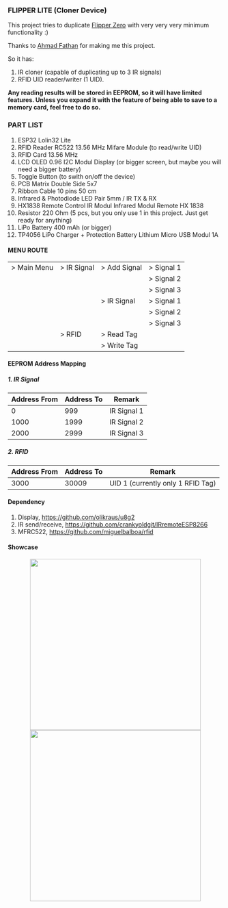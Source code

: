 
### FLIPPER LITE (Cloner Device)

This project tries to duplicate [Flipper Zero](https://flipperzero.one/) with very very very minimum functionality :)

Thanks to [Ahmad Fathan](https://github.com/ahmadfathan) for making me this project.

So it has:
1. IR cloner (capable of duplicating up to 3 IR signals)
2. RFID UID reader/writer (1 UID).

**Any reading results will be stored in EEPROM, so it will have limited features. Unless you expand it with the feature of being able to save to a memory card, feel free to do so.**

### PART LIST
1. ESP32 Lolin32 Lite
2. RFID Reader RC522 13.56 MHz Mifare Module (to read/write UID)
3. RFID Card 13.56 MHz
4. LCD OLED 0.96 I2C Modul Display (or bigger screen, but maybe you will need a bigger battery)
5. Toggle Button (to swith on/off the device)
6. PCB Matrix Double Side 5x7
7. Ribbon Cable 10 pins 50 cm
8. Infrared & Photodiode LED Pair 5mm / IR TX & RX
9. HX1838 Remote Control IR Modul Infrared Modul Remote HX 1838
10. Resistor 220 Ohm (5 pcs, but you only use 1 in this project. Just get ready for anything)
11. LiPo Battery 400 mAh (or bigger)
12. TP4056 LiPo Charger + Protection Battery Lithium Micro USB Modul 1A

#### MENU ROUTE
|  |  |  |  |
|-------------|-------------|--------------|------------|
| > Main Menu | > IR Signal | > Add Signal | > Signal 1 |
|             |             |              | > Signal 2 |
|             |             |              | > Signal 3 |
|             |             | > IR Signal  | > Signal 1 |
|             |             |              | > Signal 2 |
|             |             |              | > Signal 3 |
|             | > RFID      | > Read Tag   |            |
|             |             | > Write Tag  |            |

#### EEPROM Address Mapping

##### 1. IR Signal
|Address From|Address To|Remark|
|-|-|-|
|0|999|IR Signal 1|
|1000|1999|IR Signal 2|
|2000|2999|IR Signal 3|

##### 2. RFID

|Address From|Address To|Remark|
|-|-|-|
|3000|30009|UID 1 (currently only 1 RFID Tag)|

#### Dependency

1. Display, https://github.com/olikraus/u8g2
2. IR send/receive, https://github.com/crankyoldgit/IRremoteESP8266
3. MFRC522, https://github.com/miguelbalboa/rfid

#### Showcase

<div style="text-align:center">
  <img src="https://github.com/ahmadfathan/flipper-zero/blob/9742cb3e889354f63acfe1f884749bedc68e0789/images/image1.jpeg" width="400">
  <img src="https://github.com/ahmadfathan/flipper-zero/blob/9742cb3e889354f63acfe1f884749bedc68e0789/images/image2.jpeg" width="400">
</div>
